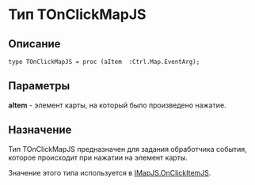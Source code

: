 ﻿---
Link: Com.Consts.@TOnClickMapJS
---

# Тип TOnClickMapJS

## Описание

    type TOnClickMapJS = proc (aItem  :Ctrl.Map.EventArg);

## Параметры

**aItem** - элемент карты, на который было произведено нажатие.

## Назначение

Тип TOnClickMapJS предназначен для задания обработчика события, которое происходит
при нажатии на элемент карты.

Значение этого типа используется в [IMapJS.OnClickItemJS](topic:.Custom.MapClasses.Ctrl.IMapJS.OnClickItemJS).

